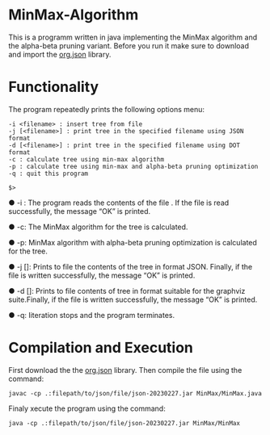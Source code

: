 # MinMax-Algorithm

This is a programm written in java implementing the MinMax algorithm and the alpha-beta pruning variant. 
Before you run it make sure to download and import the [org.json](https://repo1.maven.org/maven2/org/json/json/20230227/json-20230227.jar) library.

# Functionality

The program repeatedly prints the following options menu: 

```
-i <filename> : insert tree from file
-j [<filename>] : print tree in the specified filename using JSON format
-d [<filename>] : print tree in the specified filename using DOT format
-c : calculate tree using min-max algorithm
-p : calculate tree using min-max and alpha-beta pruning optimization
-q : quit this program

$>
```
● -i <filepath>: The program reads the contents of the file <filepath>. If
the file is read successfully, the message “OK” is printed.

● -c: The MinMax algorithm for the tree is calculated.

● -p: MinMax algorithm with alpha-beta pruning optimization is calculated for the tree.

● -j [<filepath>]: Prints to file <filepath> the contents of the tree in format
JSON. Finally, if the file is written successfully, the message “OK” is printed.

● -d [<filepath>]: Prints to file <filepath> contents of tree in format
suitable for the graphviz suite.Finally, if the file is written successfully, the message “OK” is printed.

● -q: Iiteration stops and the program terminates.

# Compilation and Execution

First download the the [org.json](https://repo1.maven.org/maven2/org/json/json/20230227/json-20230227.jar) library. Then compile the file using the command:
```
javac -cp .:filepath/to/json/file/json-20230227.jar MinMax/MinMax.java
```
Finaly xecute the program using the command:
```
java -cp .:filepath/to/json/file/json-20230227.jar MinMax/MinMax
